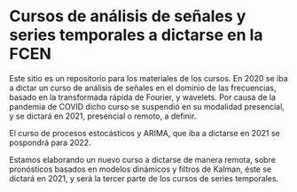 # Cursos de análisis de señales y series temporales a dictarse en la FCEN

Este sitio es un repositorio para los materiales de los cursos.
En 2020 se iba a dictar un curso de análisis de señales en el dominio de las frecuencias, basado en la transformada rápida de Fourier, y wavelets. Por causa de la pandemia de COVID dicho curso se suspendió en su modalidad presencial, y se dictará en 2021, presencial o remoto, a definir.

El curso de procesos estocásticos y ARIMA, que iba a dictarse en 2021 se pospondrá para 2022.

Estamos elaborando un nuevo curso a dictarse de manera remota, sobre pronósticos basados en modelos dinámicos y filtros de Kalman, éste se dictará en 2021, y será la tercer parte de los cursos de series temporales.
